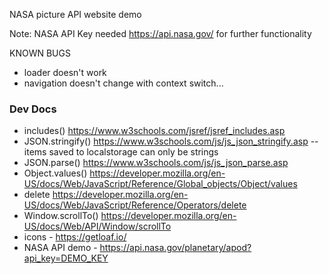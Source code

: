 NASA picture API website demo


Note: NASA API Key needed https://api.nasa.gov/ for further functionality


KNOWN BUGS
- loader doesn't work
- navigation doesn't change with context switch...

### Dev Docs

- includes() https://www.w3schools.com/jsref/jsref_includes.asp
- JSON.stringify() https://www.w3schools.com/js/js_json_stringify.asp -- items saved to localstorage can only be strings
- JSON.parse() https://www.w3schools.com/js/js_json_parse.asp
- Object.values() https://developer.mozilla.org/en-US/docs/Web/JavaScript/Reference/Global_objects/Object/values
- delete https://developer.mozilla.org/en-US/docs/Web/JavaScript/Reference/Operators/delete
- Window.scrollTo()
https://developer.mozilla.org/en-US/docs/Web/API/Window/scrollTo
- icons - https://getloaf.io/
- NASA API demo - https://api.nasa.gov/planetary/apod?api_key=DEMO_KEY

